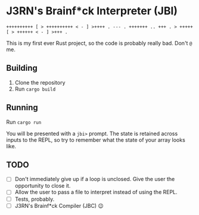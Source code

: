 # J3RN's Brainf*ck Interpreter (JBI)

```
++++++++++ [ > ++++++++++ < - ] >++++ . --- . +++++++ .. +++ . > +++++ [ > ++++++ < - ] >+++ .
```

This is my first ever Rust project, so the code is probably really bad. Don't `@` me.

## Building

1. Clone the repository
2. Run `cargo build`

## Running

Run `cargo run`

You will be presented with a `jbi>` prompt. The state is retained across inputs to the REPL, so try to remember what the state of your array looks like.

## TODO

- [ ] Don't immediately give up if a loop is unclosed. Give the user the opportunity to close it.
- [ ] Allow the user to pass a file to interpret instead of using the REPL.
- [ ] Tests, probably.
- [ ] J3RN's Brainf*ck Compiler (JBC) :wink:

